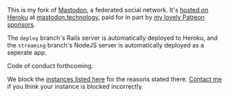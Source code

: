 This is my fork of [Mastodon](https://github.com/tootsuite/mastodon), a 
federated social network. It's [hosted on Heroku](https://ashfurrow.com/blog/running-mastodon-on-heroku/)
at [mastodon.technology](https://mastodon.technology), paid for in part by [my 
lovely Patreon sponsors](https://www.patreon.com/user?u=3581610).

The `deploy` branch's Rails server is automatically deployed to Heroku, and the 
`streaming` branch's NodeJS server is automatically deployed as a seperate app.

Code of conduct forthcoming.

We block the [instances listed here](https://github.com/tootcafe/blocked-instances)
for the reasons stated there. [Contact me](mailto:ash@ashfurrow.com) if you 
think your instance is blocked incorrectly.
